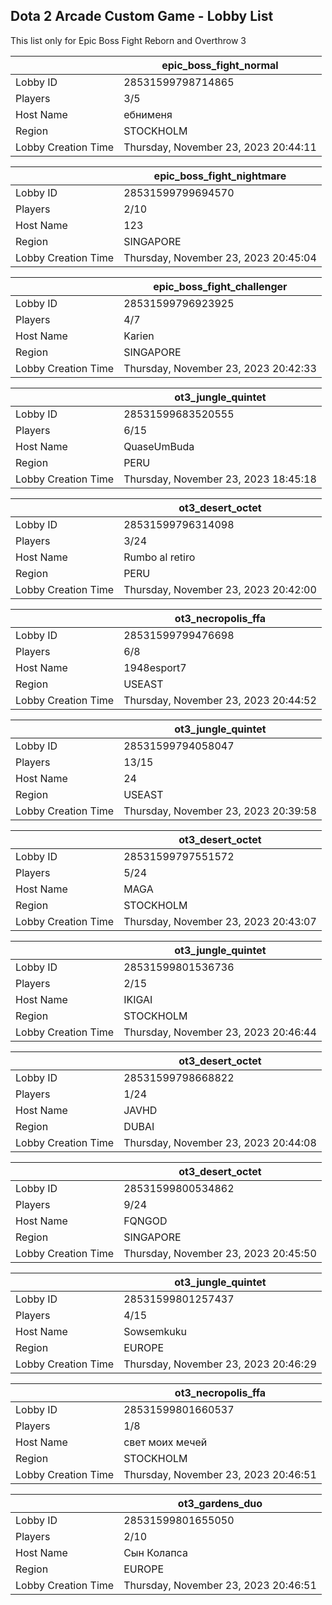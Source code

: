 ## Dota 2 Arcade Custom Game - Lobby List

This list only for Epic Boss Fight Reborn and Overthrow 3

|  | epic_boss_fight_normal |
| ------ | ------ |
| Lobby ID | 28531599798714865 |
| Players | 3/5 |
| Host Name | ебнименя |
| Region | STOCKHOLM |
| Lobby Creation Time | Thursday, November 23, 2023 20:44:11 |


|  | epic_boss_fight_nightmare |
| ------ | ------ |
| Lobby ID | 28531599799694570 |
| Players | 2/10 |
| Host Name | 123 |
| Region | SINGAPORE |
| Lobby Creation Time | Thursday, November 23, 2023 20:45:04 |


|  | epic_boss_fight_challenger |
| ------ | ------ |
| Lobby ID | 28531599796923925 |
| Players | 4/7 |
| Host Name | Karien |
| Region | SINGAPORE |
| Lobby Creation Time | Thursday, November 23, 2023 20:42:33 |


|  | ot3_jungle_quintet |
| ------ | ------ |
| Lobby ID | 28531599683520555 |
| Players | 6/15 |
| Host Name | QuaseUmBuda |
| Region | PERU |
| Lobby Creation Time | Thursday, November 23, 2023 18:45:18 |


|  | ot3_desert_octet |
| ------ | ------ |
| Lobby ID | 28531599796314098 |
| Players | 3/24 |
| Host Name | Rumbo al retiro |
| Region | PERU |
| Lobby Creation Time | Thursday, November 23, 2023 20:42:00 |


|  | ot3_necropolis_ffa |
| ------ | ------ |
| Lobby ID | 28531599799476698 |
| Players | 6/8 |
| Host Name | 1948esport7 |
| Region | USEAST |
| Lobby Creation Time | Thursday, November 23, 2023 20:44:52 |


|  | ot3_jungle_quintet |
| ------ | ------ |
| Lobby ID | 28531599794058047 |
| Players | 13/15 |
| Host Name | 24 |
| Region | USEAST |
| Lobby Creation Time | Thursday, November 23, 2023 20:39:58 |


|  | ot3_desert_octet |
| ------ | ------ |
| Lobby ID | 28531599797551572 |
| Players | 5/24 |
| Host Name | MAGA |
| Region | STOCKHOLM |
| Lobby Creation Time | Thursday, November 23, 2023 20:43:07 |


|  | ot3_jungle_quintet |
| ------ | ------ |
| Lobby ID | 28531599801536736 |
| Players | 2/15 |
| Host Name | IKIGAI |
| Region | STOCKHOLM |
| Lobby Creation Time | Thursday, November 23, 2023 20:46:44 |


|  | ot3_desert_octet |
| ------ | ------ |
| Lobby ID | 28531599798668822 |
| Players | 1/24 |
| Host Name | JAVHD |
| Region | DUBAI |
| Lobby Creation Time | Thursday, November 23, 2023 20:44:08 |


|  | ot3_desert_octet |
| ------ | ------ |
| Lobby ID | 28531599800534862 |
| Players | 9/24 |
| Host Name | FQNGOD |
| Region | SINGAPORE |
| Lobby Creation Time | Thursday, November 23, 2023 20:45:50 |


|  | ot3_jungle_quintet |
| ------ | ------ |
| Lobby ID | 28531599801257437 |
| Players | 4/15 |
| Host Name | Sowsemkuku |
| Region | EUROPE |
| Lobby Creation Time | Thursday, November 23, 2023 20:46:29 |


|  | ot3_necropolis_ffa |
| ------ | ------ |
| Lobby ID | 28531599801660537 |
| Players | 1/8 |
| Host Name | свет моих мечей |
| Region | STOCKHOLM |
| Lobby Creation Time | Thursday, November 23, 2023 20:46:51 |


|  | ot3_gardens_duo |
| ------ | ------ |
| Lobby ID | 28531599801655050 |
| Players | 2/10 |
| Host Name | Сын Колапса |
| Region | EUROPE |
| Lobby Creation Time | Thursday, November 23, 2023 20:46:51 |


